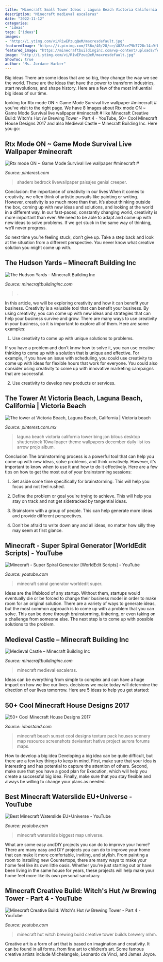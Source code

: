 ```yaml
---
title: "Minecraft Small Tower Ideas : Laguna Beach Victoria California Tower Bing Jon Bilous Desktop Shutterstock 10wallpaper Theme Wallpapers December Daily List Ios Arrow Projo Album"
description: "Minecraft medieval escaleras"
date: "2022-11-12"
categories:
- "ideas"
tags: ["ideas"]
images:
- "http://i.ytimg.com/vi/R1wEPzuqQeM/maxresdefault.jpg"
featuredImage: "https://i.pinimg.com/736x/40/28/ce/4028ce79b7728c14a9fb6ab7ebdb9844--the-tower-coles.jpg"
featured_image: "https://minecraftbuildinginc.com/wp-content/uploads/formidable/5/The-Hudson-Yards-Minecraft-Building-Ideas-Download-Complete-Amazing-3.jpg"
image: "http://i.ytimg.com/vi/R1wEPzuqQeM/maxresdefault.jpg"
ShowToc: true
author: "Ms. Jordane Harber"
---
```



Big ideas
There are some ideas that are so big, they change the way we see the world. These are the ideas that have the power to transform industries, start revolutions, and shape history. Here are a few of the most influential big ideas of our time.

	

		
looking for Rtx mode ON ~ Game Mode Survival live wallpaper #minecraft # you've visit to the right page. We have 8 Images about Rtx mode ON ~ Game Mode Survival live wallpaper #minecraft # like Minecraft Creative Build: Witch&#039;s Hut /w Brewing Tower - Part 4 - YouTube, 50+ Cool Minecraft House Designs 2017 and also Medieval Castle – Minecraft Building Inc. Here you go:
		
    
## Rtx Mode ON ~ Game Mode Survival Live Wallpaper #minecraft #

<img loading=lazy src="https://i.pinimg.com/736x/5d/fb/be/5dfbbec9bee08c7eab68e0c0a62720d9.jpg" onerror="this.onerror=null;this.src='https://tse3.mm.bing.net/th?id=OIP.80hs8-gNc8mraRZNnDdLuQAAAA&amp;pid=15.1';" alt="Rtx mode ON ~ Game Mode Survival live wallpaper #minecraft #">

_Source: pinterest.com_

>shaders bedrock livewallpaper paisajes genial creeper. 

	

Conclusion: the importance of creativity in our lives
When it comes to creativity, we often think of artistic pursuits like painting or writing.  However, creativity is so much more than that. It’s about thinking outside the box, coming up with new ideas and solutions, and looking at the world in a different way.
In our fast-paced, constantly changing world, creativity is more important than ever. We need to be able to adapt and come up with new ideas to solve problems. If we get stuck in the same way of thinking, we’ll never progress.

So next time you’re feeling stuck, don’t give up. Take a step back and look at the situation from a different perspective. You never know what creative solution you might come up with.

    
## The Hudson Yards – Minecraft Building Inc

<img loading=lazy src="https://minecraftbuildinginc.com/wp-content/uploads/formidable/5/The-Hudson-Yards-Minecraft-Building-Ideas-Download-Complete-Amazing-3.jpg" onerror="this.onerror=null;this.src='https://tse4.mm.bing.net/th?id=OIP.c292Ss4iCUrp15orY60m7wHaEK&amp;pid=15.1';" alt="The Hudson Yards – Minecraft Building Inc">

_Source: minecraftbuildinginc.com_

>. 

	

In this article, we will be exploring creativity and how it can benefit your business.
Creativity is a valuable tool that can benefit your business. By using creativity, you can come up with new ideas and strategies that can help your business survive and grow. There are many ways to use creativity in your business, so it is important to explore all of them. Here are some examples:
1. Use creativity to come up with unique solutions to problems.

If you have a problem and don't know how to solve it, you can use creative thinking to come up with a solution that is unique and effective. For example, if you have an issue with scheduling, you could use creativity to come up with ideas for flexible hours that work for everyone. You could also consider using creativity to come up with innovative marketing campaigns that are successful.

2. Use creativity to develop new products or services.

    
## The Tower At Victoria Beach, Laguna Beach, California | Victoria Beach

<img loading=lazy src="https://i.pinimg.com/736x/40/28/ce/4028ce79b7728c14a9fb6ab7ebdb9844--the-tower-coles.jpg" onerror="this.onerror=null;this.src='https://tse4.mm.bing.net/th?id=OIP.LZOxcukOnB95pWBdXxlIqQHaEo&amp;pid=15.1';" alt="The tower at Victoria Beach, Laguna Beach, California | Victoria beach">

_Source: pinterest.com.mx_

>laguna beach victoria california tower bing jon bilous desktop shutterstock 10wallpaper theme wallpapers december daily list ios arrow projo album. 

	

Conclusion
The brainstorming process is a powerful tool that can help you come up with new ideas, solve problems, and think creatively. However, it's important to know when to use it and how to do it effectively. Here are a few tips on how to get the most out of your brainstorming sessions:
1. Set aside some time specifically for brainstorming. This will help you focus and not feel rushed.

2. Define the problem or goal you're trying to achieve. This will help you stay on track and not get sidetracked by tangential ideas.

3. Brainstorm with a group of people. This can help generate more ideas and provide different perspectives.

4. Don't be afraid to write down any and all ideas, no matter how silly they may seem at first glance.

    
## Minecraft - Super Spiral Generator [WorldEdit Scripts] - YouTube

<img loading=lazy src="http://i.ytimg.com/vi/djHj5zriwKk/maxresdefault.jpg" onerror="this.onerror=null;this.src='https://tse3.mm.bing.net/th?id=OIP.bTlpoI2FsHbbMSJkGj9i5gHaEK&amp;pid=15.1';" alt="Minecraft - Super Spiral Generator [WorldEdit Scripts] - YouTube">

_Source: youtube.com_

>minecraft spiral generator worldedit super. 

	

Ideas are the lifeblood of any startup. Without them, startups would eventually die or be forced to change their business model in order to make room for an original solution. There are a variety of ways to generate ideas, but the most common approach is to come up with a problem that you can solve. This can be done through brainstorming, tinkering, or even taking on a challenge from someone else. The next step is to come up with possible solutions to the problem.

    
## Medieval Castle – Minecraft Building Inc

<img loading=lazy src="https://minecraftbuildinginc.com/wp-content/uploads/2013/02/The-Ballroom.jpg" onerror="this.onerror=null;this.src='https://tse3.mm.bing.net/th?id=OIP.ueDctjGfE5vZ2ifyFlng2gHaEo&amp;pid=15.1';" alt="Medieval Castle – Minecraft Building Inc">

_Source: minecraftbuildinginc.com_

>minecraft medieval escaleras. 

	

Ideas can be everything from simple to complex and can have a huge impact on how we live our lives. decisions we make today will determine the direction of our lives tomorrow. Here are 5 ideas to help you get started:

    
## 50+ Cool Minecraft House Designs 2017

<img loading=lazy src="http://ideastand.com/wp-content/uploads/2014/02/minecraft-houses/minecraft-beach-sunset-36.jpg" onerror="this.onerror=null;this.src='https://tse1.mm.bing.net/th?id=OIP.980uUvxUvjgFYrMcsDPMtwHaD8&amp;pid=15.1';" alt="50+ Cool Minecraft House Designs 2017">

_Source: ideastand.com_

>minecraft beach sunset cool designs texture pack houses scenery map resource screenshots deviantart hative project aurora forums maps. 

	

How to develop a big idea
Developing a big idea can be quite difficult, but there are a few key things to keep in mind. First, make sure that your idea is interesting and has potential to capture the attention of others. Second, make sure that you have a good plan for Execution, which will help you create a successful big idea. Finally, make sure that you stay flexible and always be willing to change your plans as needed.

    
## Best Minecraft Waterslide EU+Universe - YouTube

<img loading=lazy src="http://i.ytimg.com/vi/R1wEPzuqQeM/maxresdefault.jpg" onerror="this.onerror=null;this.src='https://tse2.mm.bing.net/th?id=OIP.Y99HgYwaZFj_h1bYBnSxxQHaEK&amp;pid=15.1';" alt="Best Minecraft Waterslide EU+Universe - YouTube">

_Source: youtube.com_

>minecraft waterslide biggest map universe. 

	

What are some easy andDIY projects you can do to improve your home?
There are many easy and DIY projects you can do to improve your home that can make it more comfortable, inviting, and stylish. From painting a room to installing new Countertops, there are many ways to make your home feel like its own little oasis. Whether you're just starting out or have been living in the same house for years, these projects will help make your home feel more like its own personal sanctuary.

    
## Minecraft Creative Build: Witch&#039;s Hut /w Brewing Tower - Part 4 - YouTube

<img loading=lazy src="http://i.ytimg.com/vi/B0MXZ2j_MHM/maxresdefault.jpg" onerror="this.onerror=null;this.src='https://tse1.mm.bing.net/th?id=OIP.oWSSh3CZKPoJCtT9biZ8gQHaEK&amp;pid=15.1';" alt="Minecraft Creative Build: Witch&#039;s Hut /w Brewing Tower - Part 4 - YouTube">

_Source: youtube.com_

>minecraft hut witch brewing build creative tower builds brewery mhm. 

	

Creative art is a form of art that is based on imagination and creativity. It can be found in all forms, from fine art to children’s art. Some famous creative artists include Michelangelo, Leonardo da Vinci, and James Joyce.

